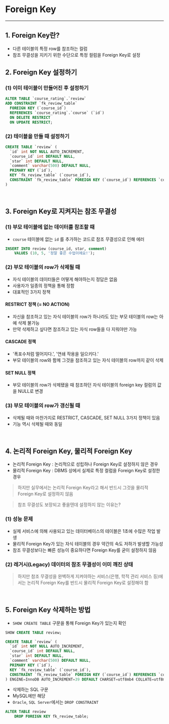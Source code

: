 # Foreign Key
********
## 1. Foreign Key란?
* 다른 테이블의 특정 row를 참조하는 컬럼
* 참조 무결성을 지키기 위한 수단으로 특정 컬럼을 Foreign Key로 설정


## 2. Foreign Key 설정하기
### (1) 이미 테이블이 만들어진 후 설정하기
```sql
ALTER TABLE `course_rating`.`review` 
ADD CONSTRAINT `fk_review_table`
  FOREIGN KEY (`course_id`)
  REFERENCES `course_rating`.`course` (`id`)
  ON DELETE RESTRICT
  ON UPDATE RESTRICT;
```

### (2) 테이블을 만들 때 설정하기
```sql
CREATE TABLE `review` (
  `id` int NOT NULL AUTO_INCREMENT,
  `course_id` int DEFAULT NULL,
  `star` int DEFAULT NULL,
  `comment` varchar(500) DEFAULT NULL,
  PRIMARY KEY (`id`),
  KEY `fk_review_table` (`course_id`),
  CONSTRAINT `fk_review_table` FOREIGN KEY (`course_id`) REFERENCES `course` (`id`) ON DELETE RESTRICT ON UPDATE RESTRICT
) 
```
<br>

## 3. Foreign Key로 지켜지는 참조 무결성
### (1) 부모 테이블에 없는 데이터를 참조할 때
* `course` 테이블에 없는 `id` 를 추가하는 코드로 참조 무결성으로 인해 에러 
```sql
INSERT INTO review (course_id, star, comment)
	VALUES (10, 5, '정말 좋은 수업이에요!');
```

### (2) 부모 테이블의 row가 삭제될 때 
* 자식 테이블의 데이터들은 어떻게 해야하는지 정답은 없음
* 사용자가 일종의 정책을 통해 정함
* 대표적인 3가지 정책
#### RESTRICT 정책 (= NO ACTION)
* 자신을 참조하고 있는 자식 테이블의 row가 하나라도 있는 부모 테이블의 row는 아예 삭제 불가능
* 만약 삭제하고 싶다면 참조하고 있는 자식 row들을 다 지워야만 가능


#### CASCADE 정책
* '폭포수처럼 떨어지다.', '연쇄 작용을 일으키다.'
* 부모 테이블의 row와 함께 그것을 참조하고 있는 자식 테이블의 row까지 같이 삭제

#### SET NULL 정책
* 부모 테이블의 row가 삭제됐을 때 참조하던 자식 테이블의 foreign key 컬럼의 값을 NULL로 변경


### (3) 부모 테이블의 row가 갱신될 때
* 삭제될 때와 마찬가지로 RESTRICT, CASCADE, SET NULL 3가지 정책이 있음
* 기능 역시 삭제될 때와 동일

<br>

## 4. 논리적 Foreign Key, 물리적 Foreign Key
* 논리적 Foreign Key : 논리적으로 성립하나 Foreign Key로 설정하지 않은 경우
* 물리적 Foreign Key : DBMS 상에서 실제로 특정 컬럼을 Foreign Key로 설정한 경우

> 하지만 실무에서는 논리적 Foreign Key라고 해서 반드시 그것을 물리적 Foreign Key로 설정하지 않음

> 참조 무결성도 보장되고 좋을텐데 설정하지 않는 이유는?

### (1) 성능 문제
* 실제 서비스에 의해 사용되고 있는 데이터베이스의 테이블은 1초에 수많은 작업 발생
* 물리적 Foreign Key가 있는 자식 테이블의 경우 약간의 속도 저하가 발생할 가능성
* 참조 무결성보다는 빠른 성능이 중요하다면 Foreign Key를 굳이 설정하지 않음



### (2) 레거시(Legacy) 데이터의 참조 무결성이 이미 깨진 상태


> 하지만 참조 무결성을 완벽하게 지켜야하는 서비스(은행, 학적 관리 서비스 등)에서는 논리적 Foreign Key를 반드시 물리적 Foreign Key로 설정해야 함

<br>


## 5. Foreign Key 삭제하는 방법
* `SHOW CREATE TABLE` 구문을 통해 Foreign Key가 있는지 확인
```sql
SHOW CREATE TABLE review;

CREATE TABLE `review` (
  `id` int NOT NULL AUTO_INCREMENT,
  `course_id` int DEFAULT NULL,
  `star` int DEFAULT NULL,
  `comment` varchar(500) DEFAULT NULL,
  PRIMARY KEY (`id`),
  KEY `fk_review_table` (`course_id`),
  CONSTRAINT `fk_review_table` FOREIGN KEY (`course_id`) REFERENCES `course` (`id`) ON DELETE RESTRICT ON UPDATE RESTRICT
) ENGINE=InnoDB AUTO_INCREMENT=39 DEFAULT CHARSET=utf8mb4 COLLATE=utf8mb4_0900_ai_ci
```
* 삭제하는 SQL 구문
* MySQL에만 해당
* `Oracle`, `SQL Server`에서는 `DROP CONSTRAINT`
```sql
ALTER TABLE review
    DROP FOREIGN KEY fk_review_table; 
```
